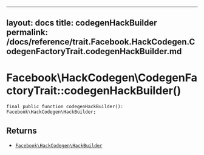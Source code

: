 
***

layout: docs
title: codegenHackBuilder
permalink: /docs/reference/trait.Facebook.HackCodegen.CodegenFactoryTrait.codegenHackBuilder.md
---







# Facebook\\HackCodegen\\CodegenFactoryTrait::codegenHackBuilder()




``` Hack
final public function codegenHackBuilder(): Facebook\HackCodegen\HackBuilder;
```




## Returns




- [` Facebook\HackCodegen\HackBuilder `](<class.Facebook.HackCodegen.HackBuilder.md>)